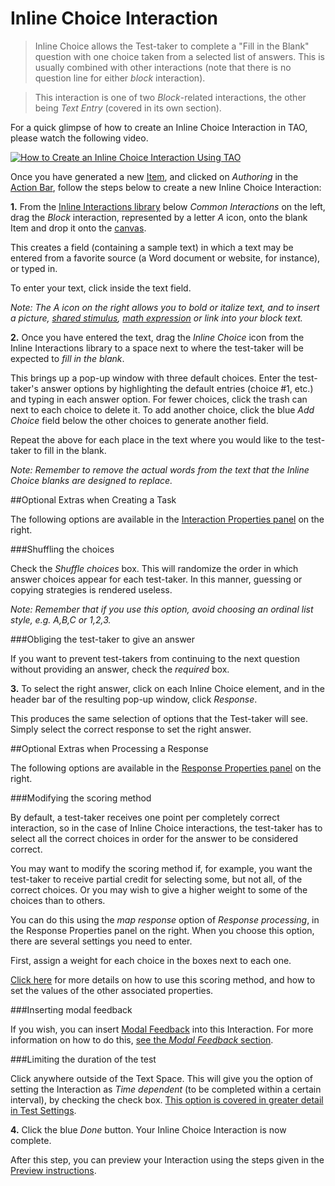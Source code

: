 <!--
created_at: 2016-12-15
authors:         
    - "Catherine Pease"
--> 

# Inline Choice Interaction

>Inline Choice allows the Test-taker to complete a "Fill  in the Blank" question with one choice taken from a selected list of answers. This is usually combined with other interactions (note that there is no question line for either *block* interaction).

>This interaction is one of two *Block*-related interactions, the other being *Text Entry* (covered in its own section).

For a quick glimpse of how to create an Inline Choice Interaction in TAO, please watch the following video.

[![How to Create an Inline Choice Interaction Using TAO](https://img.youtube.com/vi/qdpX6MGrAAM/hqdefault.jpg)](https://youtube.com/watch?v=qdpX6MGrAAM&rel=0 "How to Create an Inline Choice Interaction Using TAO")


Once you have generated a new [Item](../appendix/glossary.md#item), and clicked on *Authoring* in the [Action Bar](../appendix/glossary.md#action-bar), follow the steps below to create a new Inline Choice Interaction:

**1.** From the [Inline Interactions library](../appendix/glossary.md#inline-interactions-library) below *Common Interactions* on the left, drag the *Block* interaction, represented by a letter *A* icon, onto the blank Item and drop it onto the [canvas](../appendix/glossary.md#canvas).

This creates a field (containing a sample text) in which a text may be entered from a favorite source (a Word document or website, for instance), or typed in. 

To enter your text, click inside the text field.

*Note: The A icon on the right allows you to bold or italize text, and to insert a picture, [shared stimulus](../appendix/glossary.md#shared-stimulus), [math expression](../appendix/glossary.md#math-expression) or link into your block text.*

**2.** Once you have entered the text, drag the *Inline Choice* icon from the Inline Interactions library to a space next to where the test-taker will be expected to *fill in the blank*.

This brings up a pop-up window with three default choices. Enter the test-taker's answer options by highlighting the default entries (choice #1, etc.) and typing in each answer option. For fewer choices, click the trash can next to each choice to delete it. To add another choice, click the blue *Add Choice* field below the other choices to generate another field. 

Repeat the above for each place in the text where you would like to the test-taker to fill in the blank.

*Note: Remember to remove the actual words from the text that the Inline Choice blanks are designed to replace.*

<aside class="optional-extras">
##Optional Extras when Creating a Task

The following options are available in the [Interaction Properties panel](../appendix/glossary.md#interaction-properties-panel) on the right.

###Shuffling the choices

Check the *Shuffle choices* box. This will randomize the order in which answer choices appear for each test-taker. In this manner, guessing or copying strategies is rendered useless.

*Note: Remember that if you use this option, avoid choosing an ordinal list style, e.g. A,B,C or 1,2,3.*

###Obliging the test-taker to give an answer

If you want to prevent test-takers from continuing to the next question without providing an answer, check the *required* box.

</aside>

**3.** To select the right answer, click on each Inline Choice element, and in the header bar of the resulting pop-up window, click *Response*.

This produces the same selection of options that the Test-taker will see. Simply select the correct response to set the right answer.

<aside class="optional-extras">
##Optional Extras when Processing a Response

The following options are available in the [Response Properties panel](../appendix/glossary.md#response-properties-panel) on the right.

###Modifying the scoring method

By default, a test-taker receives one point per completely correct interaction, so in the case of Inline Choice interactions, the test-taker has to select all the correct choices in order for the answer to be considered correct.

You may want to modify the scoring method if, for example, you want the test-taker to receive partial credit for selecting some, but not all, of the correct choices. Or you may wish to give a higher weight to some of the choices than to others. 

You can do this using the *map response* option of *Response processing*, in the Response Properties panel on the right. When you choose this option, there are several settings you need to enter. 

First, assign a weight for each choice in the boxes next to each one. 

[Click here](../items/item-scoring-rules.md#item-scoring-rules) for more details on how to use this scoring method, and how to set the values of the other associated properties.

###Inserting modal feedback 

If you wish, you can insert [Modal Feedback](../appendix/glossary.md#modal-feedback) into this Interaction. For more information on how to do this, [see the *Modal Feedback* section](../items/modal-feedback.md).

###Limiting the duration of the test

Click anywhere outside of the Text Space. This will give you the option of setting the Interaction as *Time dependent* (to be completed within a certain interval), by checking the check box. [This option is covered in greater detail in Test Settings](../tests/tests-settings.md).

</aside>
 
**4.** Click the blue *Done* button. Your Inline Choice Interaction is now complete.

After this step, you can preview your Interaction using the steps given in the [Preview instructions](../items/preview.md).
